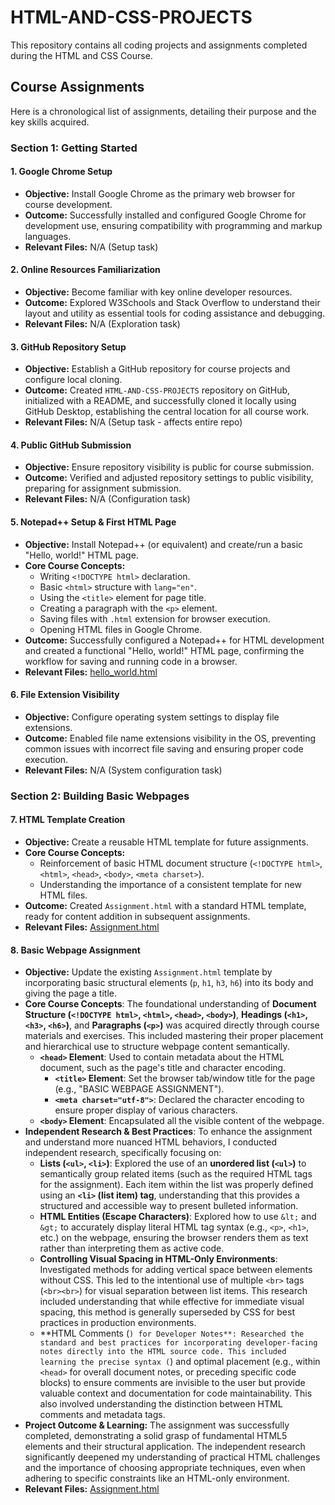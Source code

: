 # HTML-AND-CSS-PROJECTS

This repository contains all coding projects and assignments completed during the HTML and CSS Course.

## Course Assignments

Here is a chronological list of assignments, detailing their purpose and the key skills acquired.

### Section 1: Getting Started

#### 1. Google Chrome Setup

* **Objective:** Install Google Chrome as the primary web browser for course development.
* **Outcome:** Successfully installed and configured Google Chrome for development use, ensuring compatibility with programming and markup languages.
* **Relevant Files:** N/A (Setup task)

#### 2. Online Resources Familiarization

* **Objective:** Become familiar with key online developer resources.
* **Outcome:** Explored W3Schools and Stack Overflow to understand their layout and utility as essential tools for coding assistance and debugging.
* **Relevant Files:** N/A (Exploration task)

#### 3. GitHub Repository Setup

* **Objective:** Establish a GitHub repository for course projects and configure local cloning.
* **Outcome:** Created `HTML-AND-CSS-PROJECTS` repository on GitHub, initialized with a README, and successfully cloned it locally using GitHub Desktop, establishing the central location for all course work.
* **Relevant Files:** N/A (Setup task - affects entire repo)

#### 4. Public GitHub Submission

* **Objective:** Ensure repository visibility is public for course submission.
* **Outcome:** Verified and adjusted repository settings to public visibility, preparing for assignment submission.
* **Relevant Files:** N/A (Configuration task)

#### 5. Notepad++ Setup & First HTML Page

* **Objective:** Install Notepad++ (or equivalent) and create/run a basic "Hello, world!" HTML page.
* **Core Course Concepts:**
    * Writing `<!DOCTYPE html>` declaration.
    * Basic `<html>` structure with `lang="en"`.
    * Using the `<title>` element for page title.
    * Creating a paragraph with the `<p>` element.
    * Saving files with `.html` extension for browser execution.
    * Opening HTML files in Google Chrome.
* **Outcome:** Successfully configured a Notepad++ for HTML development and created a functional "Hello, world!" HTML page, confirming the workflow for saving and running code in a browser.
* **Relevant Files:** [hello_world.html](https://github.com/DVillers77/HTML-AND-CSS-PROJECTS/blob/main/Hello_world.html)

#### 6. File Extension Visibility

* **Objective:** Configure operating system settings to display file extensions.
* **Outcome:** Enabled file name extensions visibility in the OS, preventing common issues with incorrect file saving and ensuring proper code execution.
* **Relevant Files:** N/A (System configuration task)

### Section 2: Building Basic Webpages

#### 7. HTML Template Creation

* **Objective:** Create a reusable HTML template for future assignments.
* **Core Course Concepts:**
    * Reinforcement of basic HTML document structure (`<!DOCTYPE html>`, `<html>`, `<head>`, `<body>`, `<meta charset>`).
    * Understanding the importance of a consistent template for new HTML files.
* **Outcome:** Created `Assignment.html` with a standard HTML template, ready for content addition in subsequent assignments.
* **Relevant Files:** [Assignment.html](https://github.com/DVillers77/HTML-AND-CSS-PROJECTS/blob/main/Assignment.html)

#### 8. Basic Webpage Assignment

* **Objective:** Update the existing `Assignment.html` template by incorporating basic structural elements (`p`, `h1`, `h3`, `h6`) into its body and giving the page a title.
* **Core Course Concepts**: The foundational understanding of **Document Structure (`<!DOCTYPE html>`, `<html>`, `<head>`, `<body>`)**, **Headings (`<h1>`, `<h3>`, `<h6>`)**, and **Paragraphs (`<p>`)** was acquired directly through course materials and exercises. This included mastering their proper placement and hierarchical use to structure webpage content semantically.
    * **`<head>` Element**: Used to contain metadata about the HTML document, such as the page's title and character encoding.
        * **`<title>` Element**: Set the browser tab/window title for the page (e.g., "BASIC WEBPAGE ASSIGNMENT").
        * **`<meta charset="utf-8">`**: Declared the character encoding to ensure proper display of various characters.
    * **`<body>` Element**: Encapsulated all the visible content of the webpage.
* **Independent Research & Best Practices**: To enhance the assignment and understand more nuanced HTML behaviors, I conducted independent research, specifically focusing on:
    * **Lists (`<ul>`, `<li>`)**: Explored the use of an **unordered list (`<ul>`)** to semantically group related items (such as the required HTML tags for the assignment). Each item within the list was properly defined using an **`<li>` (list item) tag**, understanding that this provides a structured and accessible way to present bulleted information.
    * **HTML Entities (Escape Characters)**: Explored how to use `&lt;` and `&gt;` to accurately display literal HTML tag syntax (e.g., `<p>`, `<h1>`, etc.) on the webpage, ensuring the browser renders them as text rather than interpreting them as active code.
    * **Controlling Visual Spacing in HTML-Only Environments**: Investigated methods for adding vertical space between elements without CSS. This led to the intentional use of multiple `<br>` tags (`<br><br>`) for visual separation between list items. This research included understanding that while effective for immediate visual spacing, this method is generally superseded by CSS for best practices in production environments.
    * **HTML Comments (``) for Developer Notes**: Researched the standard and best practices for incorporating developer-facing notes directly into the HTML source code. This included learning the precise syntax (``) and optimal placement (e.g., within `<head>` for overall document notes, or preceding specific code blocks) to ensure comments are invisible to the user but provide valuable context and documentation for code maintainability. This also involved understanding the distinction between HTML comments and metadata tags.
* **Project Outcome & Learning:** The assignment was successfully completed, demonstrating a solid grasp of fundamental HTML5 elements and their structural application. The independent research significantly deepened my understanding of practical HTML challenges and the importance of choosing appropriate techniques, even when adhering to specific constraints like an HTML-only environment.
* **Relevant Files:** [Assignment.html](https://github.com/DVillers77/HTML-AND-CSS-PROJECTS/blob/main/Assignment.html)